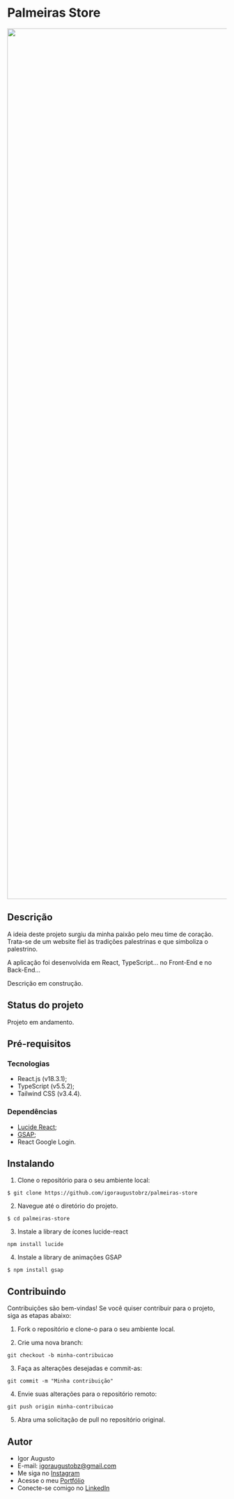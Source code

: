 # Palmeiras Store

<div align="center">
<img src="src/img/site.png" width="2000px" alt="Imagem do site" title="Imagem do site"/>
</div>

## Descrição

A ideia deste projeto surgiu da minha paixão pelo meu time de coração. Trata-se de um website fiel às tradições palestrinas e que simboliza o palestrino.

A aplicação foi desenvolvida em React, TypeScript... no Front-End e no Back-End...

Descrição em construção.

## Status do projeto

Projeto em andamento.

## Pré-requisitos

### Tecnologias

- React.js (v18.3.1);
- TypeScript (v5.5.2);
- Tailwind CSS (v3.4.4).

### Dependências

- [Lucide React](https://lucide.dev/icons/);
- [GSAP](https://gsap.com/);
- React Google Login.

## Instalando

1. Clone o repositório para o seu ambiente local:

```
$ git clone https://github.com/igoraugustobrz/palmeiras-store
```

2. Navegue até o diretório do projeto.

```
$ cd palmeiras-store
```

3. Instale a library de ícones lucide-react

```
npm install lucide
```

4. Instale a library de animações GSAP

```
$ npm install gsap
```

## Contribuindo

Contribuições são bem-vindas! Se você quiser contribuir para o projeto, siga as etapas abaixo:

1. Fork o repositório e clone-o para o seu ambiente local.

2. Crie uma nova branch:

```
git checkout -b minha-contribuicao
```

3. Faça as alterações desejadas e commit-as:

```
git commit -m "Minha contribuição"
```

4. Envie suas alterações para o repositório remoto:

```
git push origin minha-contribuicao
```

5. Abra uma solicitação de pull no repositório original.

## Autor

- Igor Augusto
- E-mail: igoraugustobz@gmail.com
- Me siga no [Instagram](https://www.instagram.com/iaugusto__/)
- Acesse o meu [Portfólio](https://iaugusto.vercel.app/)
- Conecte-se comigo no [LinkedIn](https://www.linkedin.com/in/igorbrz/)
